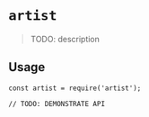 # `artist`

> TODO: description

## Usage

```
const artist = require('artist');

// TODO: DEMONSTRATE API
```
